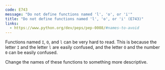 ```yaml
---
code: E743
message: "Do not define functions named 'l', 'o', or 'i'"
title: "Do not define functions named 'l', 'o', or 'i' (E743)"
links:
  - https://www.python.org/dev/peps/pep-0008/#names-to-avoid
---
```


Functions named `I`, `O`, and `l` can be very hard to read. This is because the letter `I` and the letter `l` are easily confused, and the letter `O` and the number `0` can be easily confused.

Change the names of these functions to something more descriptive.
